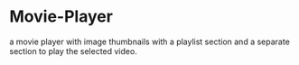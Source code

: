 # Movie-Player
a movie player with image thumbnails with a playlist section and a separate section to play the selected video.
